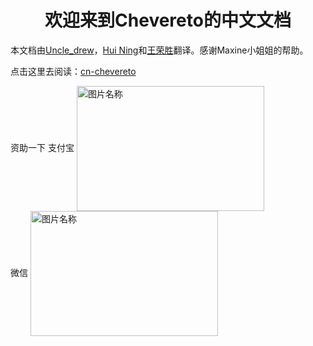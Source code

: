 # <center>欢迎来到Chevereto的中文文档</center>

本文档由[Uncle_drew](https://cndrew.cn/)，[Hui Ning](https://angelni.github.io/)和[王荣胜](http://sqdxwz.com/)翻译。感谢Maxine小姐姐的帮助。

点击这里去阅读：[cn-chevereto](https://ch.cndrew.cn/)

资助一下
支付宝
<img src="http://drew.todest.cn/alipay.jpg" width = "300" height = "200" alt="图片名称" align=center />
<br>
微信
<img src="http://drew.todest.cn/wechat.jpg" width = "300" height = "200" alt="图片名称" align=center />
